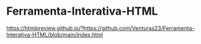# Ferramenta-Interativa-HTML

https://htmlpreview.github.io/?https://github.com/Venturas23/Ferramenta-Interativa-HTML/blob/main/index.html